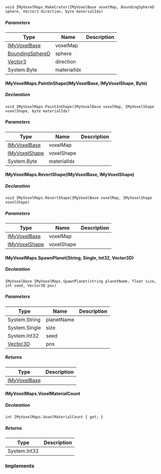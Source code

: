 
```
void IMyVoxelMaps.MakeCrater(IMyVoxelBase voxelMap, BoundingSphereD sphere, Vector3 direction, byte materialIdx)
```

##### Parameters

| Type | Name | Description |
| --- | --- | --- |
| [IMyVoxelBase](https://keensoftwarehouse.github.io/SpaceEngineersModAPI/api/VRage.ModAPI.IMyVoxelBase.html) | voxelMap |     |
| [BoundingSphereD](https://keensoftwarehouse.github.io/SpaceEngineersModAPI/api/VRageMath.BoundingSphereD.html) | sphere |     |
| [Vector3](https://keensoftwarehouse.github.io/SpaceEngineersModAPI/api/VRageMath.Vector3.html) | direction |     |
| System.Byte | materialIdx |     |

#### IMyVoxelMaps.PaintInShape(IMyVoxelBase, IMyVoxelShape, Byte)

##### Declaration

```
void IMyVoxelMaps.PaintInShape(IMyVoxelBase voxelMap, IMyVoxelShape voxelShape, byte materialIdx)
```

##### Parameters

| Type | Name | Description |
| --- | --- | --- |
| [IMyVoxelBase](https://keensoftwarehouse.github.io/SpaceEngineersModAPI/api/VRage.ModAPI.IMyVoxelBase.html) | voxelMap |     |
| [IMyVoxelShape](https://keensoftwarehouse.github.io/SpaceEngineersModAPI/api/VRage.Game.ModAPI.IMyVoxelShape.html) | voxelShape |     |
| System.Byte | materialIdx |     |

#### IMyVoxelMaps.RevertShape(IMyVoxelBase, IMyVoxelShape)

##### Declaration

```
void IMyVoxelMaps.RevertShape(IMyVoxelBase voxelMap, IMyVoxelShape voxelShape)
```

##### Parameters

| Type | Name | Description |
| --- | --- | --- |
| [IMyVoxelBase](https://keensoftwarehouse.github.io/SpaceEngineersModAPI/api/VRage.ModAPI.IMyVoxelBase.html) | voxelMap |     |
| [IMyVoxelShape](https://keensoftwarehouse.github.io/SpaceEngineersModAPI/api/VRage.Game.ModAPI.IMyVoxelShape.html) | voxelShape |     |

#### IMyVoxelMaps.SpawnPlanet(String, Single, Int32, Vector3D)

##### Declaration

```
IMyVoxelBase IMyVoxelMaps.SpawnPlanet(string planetName, float size, int seed, Vector3D pos)
```

##### Parameters

| Type | Name | Description |
| --- | --- | --- |
| System.String | planetName |     |
| System.Single | size |     |
| System.Int32 | seed |     |
| [Vector3D](https://keensoftwarehouse.github.io/SpaceEngineersModAPI/api/VRageMath.Vector3D.html) | pos |     |

##### Returns

| Type | Description |
| --- | --- |
| [IMyVoxelBase](https://keensoftwarehouse.github.io/SpaceEngineersModAPI/api/VRage.ModAPI.IMyVoxelBase.html) |     |

#### IMyVoxelMaps.VoxelMaterialCount

##### Declaration

```
int IMyVoxelMaps.VoxelMaterialCount { get; }
```

##### Returns

| Type | Description |
| --- | --- |
| System.Int32 |     |

### Implements